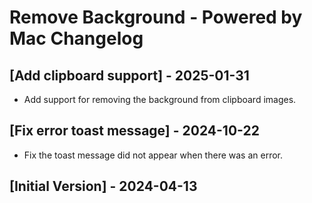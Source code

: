 # Remove Background - Powered by Mac Changelog

## [Add clipboard support] - 2025-01-31

- Add support for removing the background from clipboard images.

## [Fix error toast message] - 2024-10-22

- Fix the toast message did not appear when there was an error.

## [Initial Version] - 2024-04-13
